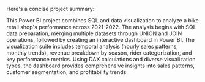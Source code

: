 Here's a concise project summary:

This Power BI project combines SQL and data visualization to analyze a bike retail shop's performance across 2021-2022. The analysis begins with SQL data preparation, merging multiple datasets through UNION and JOIN operations, followed by creating an interactive dashboard in Power BI. The visualization suite includes temporal analysis (hourly sales patterns, monthly trends), revenue breakdown by season, rider categorization, and key performance metrics. Using DAX calculations and diverse visualization types, the dashboard provides comprehensive insights into sales patterns, customer segmentation, and profitability trends.
